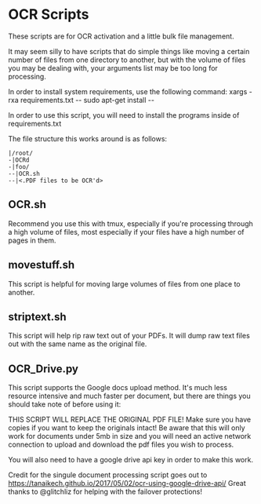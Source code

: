 # OCR Scripts

These scripts are for OCR activation and a little bulk file management.

It may seem silly to have scripts that do simple things like moving a certain number of files from one directory to another, but with the volume of files you may be dealing with, your arguments list may be too long for processing.

In order to install system requirements, use the following command:
xargs -rxa requirements.txt -- sudo apt-get install --

In order to use this script, you will need to install the programs inside of requirements.txt

The file structure this works around is as follows:
```
|/root/
-|OCRd
-|foo/
--|OCR.sh
--|<.PDF files to be OCR'd>
```

## OCR.sh
Recommend you use this with tmux, especially if you're processing through a high volume of files, most especially if your files have a high number of pages in them.

## movestuff.sh
This script is helpful for moving large volumes of files from one place to another.

## striptext.sh
This script will help rip raw text out of your PDFs. It will dump raw text files out with the same name as the original file.

## OCR_Drive.py
This script supports the Google docs upload method. It's much less resource intensive and much faster per document, but there are things you should take note of before using it:

THIS SCRIPT WILL REPLACE THE ORIGINAL PDF FILE! Make sure you have copies if you want to keep the originals intact!
Be aware that this will only work for documents under 5mb in size and you will need an active network connection to upload and download the pdf files you wish to process.

You will also need to have a google drive api key in order to make this work.

Credit for the singule document processing script goes out to https://tanaikech.github.io/2017/05/02/ocr-using-google-drive-api/
Great thanks to @glitchliz for helping with the failover protections!
